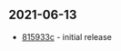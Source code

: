 ## 2021-06-13

- [815933c](https://github.com/craigahobbs/markdown-up/commit/815933c) - initial release
